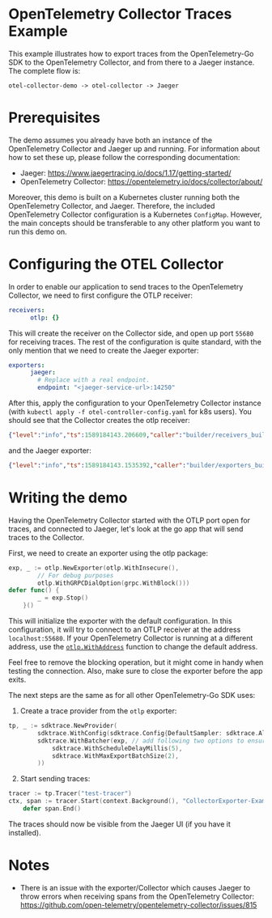 # OpenTelemetry Collector Traces Example

This example illustrates how to export traces from the OpenTelemetry-Go SDK to the OpenTelemetry Collector, and from there to a Jaeger instance.
The complete flow is:

`otel-collector-demo -> otel-collector -> Jaeger`

# Prerequisites

The demo assumes you already have both an instance of the OpenTelemetry Collector and Jaeger up and running.
For information about how to set these up, please follow the corresponding documentation:

* Jaeger: https://www.jaegertracing.io/docs/1.17/getting-started/
* OpenTelemetry Collector: https://opentelemetry.io/docs/collector/about/

Moreover, this demo is built on a Kubernetes cluster running both the OpenTelemetry Collector, and Jaeger.
Therefore, the included OpenTelemetry Collector configuration is a Kubernetes `ConfigMap`.
However, the main concepts should be transferable to any other platform you want to run this demo on.

# Configuring the OTEL Collector

In order to enable our application to send traces to the OpenTelemetry Collector, we need to first configure the OTLP receiver:

```yml
receivers:
      otlp: {}
```

This will create the receiver on the Collector side, and open up port `55680` for receiving traces.
The rest of the configuration is quite standard, with the only mention that we need to create the Jaeger exporter:

```yml
exporters:
      jaeger:
        # Replace with a real endpoint.
        endpoint: "<jaeger-service-url>:14250"
```

After this, apply the configuration to your OpenTelemetry Collector instance (with `kubectl apply -f otel-controller-config.yaml` for k8s users).
You should see that the Collector creates the otlp receiver:

```json
{"level":"info","ts":1589184143.206609,"caller":"builder/receivers_builder.go:79","msg":"Receiver started.","component_kind":"receiver","component_type":"otlp","component_name":"otlp"}
```
and the Jaeger exporter:
```json
{"level":"info","ts":1589184143.1535392,"caller":"builder/exporters_builder.go:94","msg":"Exporter started.","component_kind":"exporter","component_type":"jaeger","component_name":"jaeger"}
```

# Writing the demo

Having the OpenTelemetry Collector started with the OTLP port open for traces, and connected to Jaeger, let's look at the go app that will send traces to the Collector.

First, we need to create an exporter using the otlp package:
```go
exp, _ := otlp.NewExporter(otlp.WithInsecure(),
        // For debug purposes
        otlp.WithGRPCDialOption(grpc.WithBlock()))
defer func() {
		_ = exp.Stop()
	}()
```
This will initialize the exporter with the default configuration.
In this configuration, it will try to connect to an OTLP receiver at the address `localhost:55680`.
If your OpenTelemetry Collector is running at a different address, use the [`otlp.WithAddress`](https://pkg.go.dev/go.opentelemetry.io/otel/exporters/otlp?tab=doc#WithAddress) function to change the default address.

Feel free to remove the blocking operation, but it might come in handy when testing the connection. Also, make sure to close the exporter before the app exits.

The next steps are the same as for all other OpenTelemetry-Go SDK uses:
1) Create a trace provider from the `otlp` exporter: 
```go
tp, _ := sdktrace.NewProvider(
		sdktrace.WithConfig(sdktrace.Config{DefaultSampler: sdktrace.AlwaysSample()}),
		sdktrace.WithBatcher(exp, // add following two options to ensure flush
			sdktrace.WithScheduleDelayMillis(5),
			sdktrace.WithMaxExportBatchSize(2),
        ))
```

2) Start sending traces:
```go
tracer := tp.Tracer("test-tracer")
ctx, span := tracer.Start(context.Background(), "CollectorExporter-Example")
	defer span.End()
```

The traces should now be visible from the Jaeger UI (if you have it installed).

# Notes

* There is an issue with the exporter/Collector which causes Jaeger to throw errors when receiving spans from the OpenTelemetry Collector: https://github.com/open-telemetry/opentelemetry-collector/issues/815
